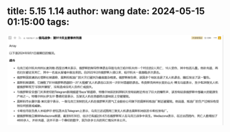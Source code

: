 title: 5.15 1.14
author: wang
date: 2024-05-15 01:15:00
tags:
---

![upload successful](/images/pasted-1.png)